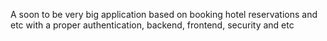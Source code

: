 A soon to be very big application based on booking hotel reservations and etc with a proper authentication, backend, frontend, security and etc
